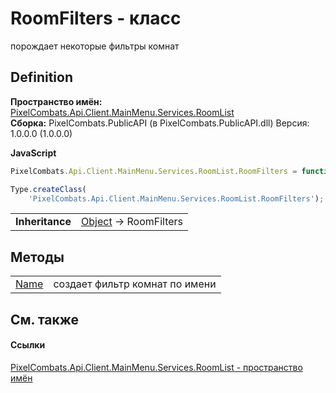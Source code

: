 # RoomFilters - класс


порождает некоторые фильтры комнат



## Definition
**Пространство имён:** <a href="ae7ef404-1be2-4da8-5f79-9ca48b77858c">PixelCombats.Api.Client.MainMenu.Services.RoomList</a>  
**Сборка:** PixelCombats.PublicAPI (в PixelCombats.PublicAPI.dll) Версия: 1.0.0.0 (1.0.0.0)

**JavaScript**
``` JavaScript
PixelCombats.Api.Client.MainMenu.Services.RoomList.RoomFilters = function();

Type.createClass(
	'PixelCombats.Api.Client.MainMenu.Services.RoomList.RoomFilters');
```

<table><tr><td><strong>Inheritance</strong></td><td><a href="https://learn.microsoft.com/dotnet/api/system.object" target="_blank" rel="noopener noreferrer">Object</a>  →  RoomFilters</td></tr>
</table>



## Методы
<table>
<tr>
<td><a href="0536245b-1ce0-ed1a-9e70-628710856112">Name</a></td>
<td>создает фильтр комнат по имени</td></tr>
</table>

## См. также


#### Ссылки
<a href="ae7ef404-1be2-4da8-5f79-9ca48b77858c">PixelCombats.Api.Client.MainMenu.Services.RoomList - пространство имён</a>  
